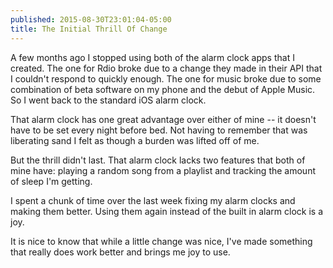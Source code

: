 ```yaml
---
published: 2015-08-30T23:01:04-05:00
title: The Initial Thrill Of Change
---
```

A few months ago I stopped using both of the alarm clock apps that I created. The one for Rdio broke due to a change they made in their API that I couldn't respond to quickly enough. The one for music broke due to some combination of beta software on my phone and the debut of Apple Music. So I went back to the standard iOS alarm clock.

That alarm clock has one great advantage over either of mine -- it doesn't have to be set every night before bed. Not having to remember that was liberating sand I felt as though a burden was lifted off of me.

But the thrill didn't last. That alarm clock lacks two features that both of mine have: playing a random song from a playlist and tracking the amount of sleep I'm getting.

I spent a chunk of time over the last week fixing my alarm clocks and making them better. Using them again instead of the built in alarm clock is a joy.

It is nice to know that while a little change was nice, I've made something that really does work better and brings me joy to use.